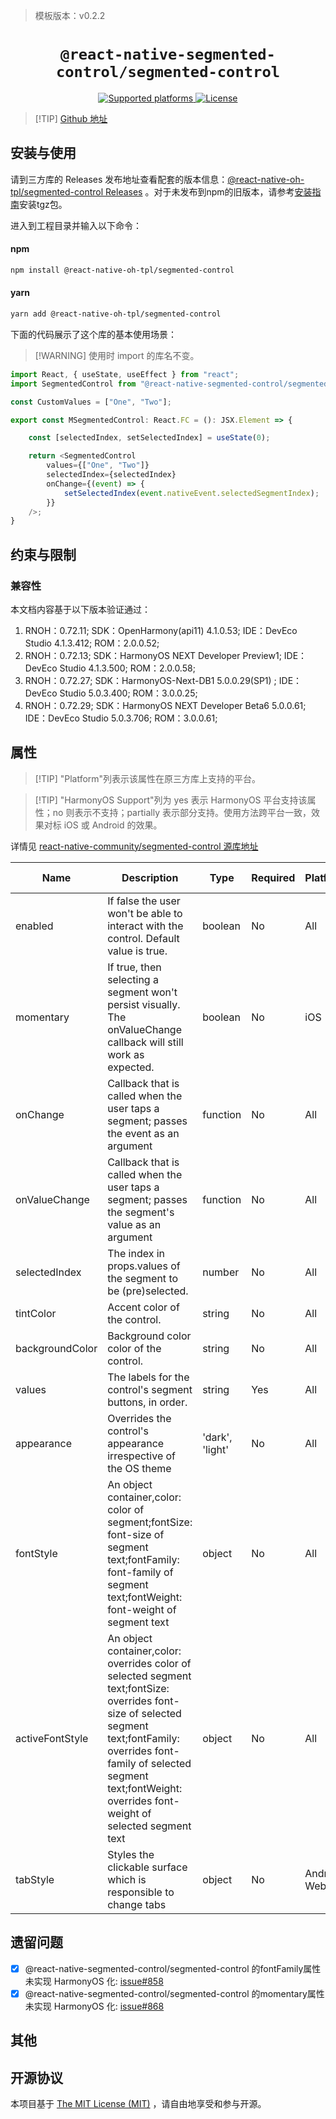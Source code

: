 > 模板版本：v0.2.2

<p align="center">
  <h1 align="center"> <code>@react-native-segmented-control/segmented-control</code> </h1>
</p>
<p align="center">
    <a href="https://github.com/react-native-segmented-control/segmented-control">
        <img src="https://img.shields.io/badge/platforms-android%20|%20ios%20|%20web%20|%20harmony%20-lightgrey.svg" alt="Supported platforms" />
    </a>
    <a href="https://github.com/react-native-segmented-control/segmented-control/blob/master/LICENSE">
        <img src="https://img.shields.io/badge/license-MIT-green.svg" alt="License" />
    </a>
</p>

> [!TIP] [Github 地址](https://github.com/react-native-oh-library/segmented-control)

## 安装与使用

请到三方库的 Releases 发布地址查看配套的版本信息：[@react-native-oh-tpl/segmented-control Releases](https://github.com/react-native-oh-library/segmented-control/releases) 。对于未发布到npm的旧版本，请参考[安装指南](/zh-cn/tgz-usage.md)安装tgz包。

进入到工程目录并输入以下命令：

<!-- tabs:start -->

#### **npm**

```bash
npm install @react-native-oh-tpl/segmented-control
```

#### **yarn**

```bash
yarn add @react-native-oh-tpl/segmented-control
```

<!-- tabs:end -->

下面的代码展示了这个库的基本使用场景：

> [!WARNING] 使用时 import 的库名不变。

```js
import React, { useState, useEffect } from "react";
import SegmentedControl from "@react-native-segmented-control/segmented-control";

const CustomValues = ["One", "Two"];

export const MSegmentedControl: React.FC = (): JSX.Element => {

    const [selectedIndex, setSelectedIndex] = useState(0);

    return <SegmentedControl
        values={["One", "Two"]}
        selectedIndex={selectedIndex}
        onChange={(event) => {
            setSelectedIndex(event.nativeEvent.selectedSegmentIndex);
        }}
    />;
}
```
 
## 约束与限制

### 兼容性

本文档内容基于以下版本验证通过：

1. RNOH：0.72.11; SDK：OpenHarmony(api11) 4.1.0.53; IDE：DevEco Studio 4.1.3.412; ROM：2.0.0.52;
2. RNOH：0.72.13; SDK：HarmonyOS NEXT Developer Preview1; IDE：DevEco Studio 4.1.3.500; ROM：2.0.0.58;
3. RNOH：0.72.27; SDK：HarmonyOS-Next-DB1 5.0.0.29(SP1) ; IDE：DevEco Studio 5.0.3.400; ROM：3.0.0.25;
4. RNOH：0.72.29; SDK：HarmonyOS NEXT Developer Beta6 5.0.0.61; IDE：DevEco Studio 5.0.3.706; ROM：3.0.0.61;

## 属性

> [!TIP] "Platform"列表示该属性在原三方库上支持的平台。

> [!TIP] "HarmonyOS Support"列为 yes 表示 HarmonyOS 平台支持该属性；no 则表示不支持；partially 表示部分支持。使用方法跨平台一致，效果对标 iOS 或 Android 的效果。

详情见 [react-native-community/segmented-control 源库地址](https://github.com/react-native-segmented-control/segmented-control)

| Name                      | Description                                                                                    | Type                                                                                                                                                             | Required | Platform | HarmonyOS Support |
| ------------------------- | ---------------------------------------------------------------------------------------------- | ---------------------------------------------------------------------------------------------------------------------------------------------------------------- | -------- | -------- | ----------------- |
| enabled         | If false the user won't be able to interact with the control. Default value is true.                                                                                                                                                             | boolean         | No       | All          | Yes               |
| momentary       | If true, then selecting a segment won't persist visually. The onValueChange callback will still work as expected.                                                                                                                                | boolean         | No       | iOS          | Yes               | 
| onChange        | Callback that is called when the user taps a segment; passes the event as an argument                                                                                                                                                            | function        | No       | All          | Yes               |
| onValueChange   | Callback that is called when the user taps a segment; passes the segment's value as an argument                                                                                                                                                  | function        | No       | All          | Yes               |
| selectedIndex   | The index in props.values of the segment to be (pre)selected.                                                                                                                                                                                    | number          | No       | All          | Yes               |
| tintColor       | Accent color of the control.                                                                                                                                                                                                                     | string          | No       | All          | Yes               |
| backgroundColor | Background color color of the control.                                                                                                                                                                                                           | string          | No       | All          | Yes               |
| values          | The labels for the control's segment buttons, in order.                                                                                                                                                                                          | string          | Yes      | All          | Yes               |
| appearance      | Overrides the control's appearance irrespective of the OS theme                                                                                                                                                                                  | 'dark', 'light' | No       | All          | Yes               |
| fontStyle       | An object container,color: color of segment;fontSize: font-size of segment text;fontFamily: font-family of segment text;fontWeight: font-weight of segment text                                                                                  | object          | No       | All          | Yes               | 
| activeFontStyle | An object container,color: overrides color of selected segment text;fontSize: overrides font-size of selected segment text;fontFamily: overrides font-family of selected segment text;fontWeight: overrides font-weight of selected segment text | object          | No       | All          | Yes               | 
| tabStyle        | Styles the clickable surface which is responsible to change tabs                                                                                                                                                                                 | object          | No       | Android, Web | Yes               |

## 遗留问题
- [X] @react-native-segmented-control/segmented-control 的fontFamily属性未实现 HarmonyOS 化: [issue#858](https://github.com/react-native-segmented-control/segmented-control/issues/858)
- [X] @react-native-segmented-control/segmented-control 的momentary属性未实现 HarmonyOS 化: [issue#868](https://github.com/react-native-segmented-control/segmented-control/issues/868)

## 其他

## 开源协议

本项目基于 [The MIT License (MIT)](https://github.com/react-native-segmented-control/segmented-control/blob/master/LICENSE) ，请自由地享受和参与开源。
